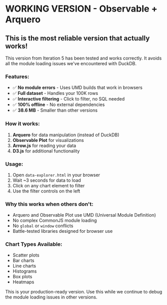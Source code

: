 # WORKING VERSION - Observable + Arquero

## This is the most reliable version that actually works!

This version from Iteration 5 has been tested and works correctly. It avoids all the module loading issues we've encountered with DuckDB.

### Features:
- ✅ **No module errors** - Uses UMD builds that work in browsers
- ✅ **Full dataset** - Handles your 100K rows
- ✅ **Interactive filtering** - Click to filter, no SQL needed
- ✅ **100% offline** - No external dependencies
- ✅ **38.6 MB** - Smaller than other versions

### How it works:
1. **Arquero** for data manipulation (instead of DuckDB)
2. **Observable Plot** for visualizations
3. **Arrow.js** for reading your data
4. **D3.js** for additional functionality

### Usage:
1. Open `data-explorer.html` in your browser
2. Wait ~3 seconds for data to load
3. Click on any chart element to filter
4. Use the filter controls on the left

### Why this works when others don't:
- Arquero and Observable Plot use UMD (Universal Module Definition)
- No complex CommonJS module loading
- No `global` or `window` conflicts
- Battle-tested libraries designed for browser use

### Chart Types Available:
- Scatter plots
- Bar charts  
- Line charts
- Histograms
- Box plots
- Heatmaps

This is your production-ready version. Use this while we continue to debug the module loading issues in other versions.